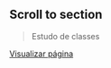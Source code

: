 ## Scroll to section

>Estudo de classes

[Visualizar página](https://nobrupsiq.github.io/Scroll-to-section/)

